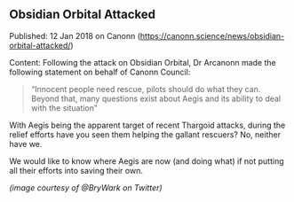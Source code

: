 ## Obsidian Orbital Attacked

Published: 12 Jan 2018 on Canonn (https://canonn.science/news/obsidian-orbital-attacked/)

Content: Following the attack on Obsidian Orbital, Dr Arcanonn made the following statement on behalf of Canonn Council:

> 
> 
> “Innocent people need rescue, pilots should do what they can. Beyond that, many questions exist about Aegis and its ability to deal with the situation”
> 

With Aegis being the apparent target of recent Thargoid attacks, during the relief efforts have you seen them helping the gallant rescuers? No, neither have we.

We would like to know where Aegis are now (and doing what) if not putting all their efforts into saving their own.

*(image courtesy of @BryWark on Twitter)*